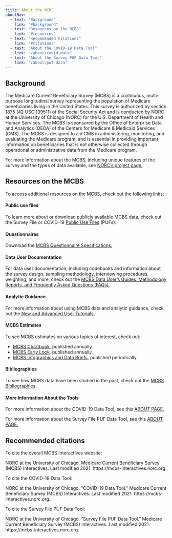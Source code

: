 ```yaml
---
title: About the MCBS
aboutNav:
  - text: "Background"
    link: "#background"
  - text: "Resources on the MCBS"
    link: "#resources"
  - text: "Recommended Citations"
    link: "#citations"
  - text: "About the COVID-19 Data Tool"
    link: "/about/covid-data"
  - text: "About the Survey PUF Data Tool"
    link: "/about/puf-data"
---
```


<section id='background'>
  <h2>Background</h2>
  <p>The Medicare Current Beneficiary Survey (MCBS) is a continuous, multi-purpose longitudinal survey representing the population of Medicare beneficiaries living in the United States. This survey is authorized by section 1875 (42 USC 139511) of the Social Security Act and is conducted by NORC at the University of Chicago (NORC) for the U.S. Department of Health and Human Services. The MCBS is sponsored by the Office of Enterprise Data and Analytics (OEDA) of the Centers for Medicare & Medicaid Services (CMS). The MCBS is designed to aid CMS in administering, monitoring, and evaluating the Medicare program, and is essential in providing important information on beneficiaries that is not otherwise collected through operational or administrative data from the Medicare program.</p>
  <p>For more information about the MCBS, including unique features of the survey and the types of data available, see <a href='https://www.norc.org/Research/Projects/Pages/the-medicare-current-beneficiary-survey-.aspx'>NORC’s project page.</a></p>
</section>
<section id='resources'>
  <h2>Resources on the MCBS</h2>
  <p>To access additional resources on the MCBS, check out the following links:</p>
  <div class='about__indent'>
    <h4>Public use files</h4>
    <p>To learn more about or download publicly available MCBS data, check out the Survey File or COVID-19 <a href='https://www.cms.gov/Research-Statistics-Data-and-Systems/Downloadable-Public-Use-Files/MCBS-Public-Use-File'>Public Use Files</a> (PUFs).</p>
  </div>
  <div class='about__indent'>
    <h4>Questionnaires</h4>
    <p>Download the <a href='https://www.cms.gov/Research-Statistics-Data-and-Systems/Research/MCBS/Questionnaires'>MCBS Questionnaire Specifications.</a></p>
  </div>
  <div class='about__indent'>
    <h4>Data User Documentation</h4>
    <p>For data user documentation, including codebooks and information about the survey design, sampling methodology, interviewing procedures, weighting, and more, check out the <a href='https://www.cms.gov/Research-Statistics-Data-and-Systems/Research/MCBS/Codebooks'>MCBS Data User’s Guides, Methodology Reports, and Frequently Asked Questions (FAQs).</a></p>
  </div>
  <div class='about__indent'>
    <h4>Analytic Guidance</h4>
    <p>For more information about using MCBS data and analytic guidance, check out the <a href='https://www.cms.gov/Research-Statistics-Data-and-Systems/Research/MCBS/Data-Briefs'>New and Advanced User Tutorials.</a></p>
  </div>
  <div class='about__indent'>
    <h4>MCBS Estimates</h4>
    <p>To see MCBS estimates on various topics of interest, check out:</p>
    <ul>
      <li><a href='https://www.cms.gov/Research-Statistics-Data-and-Systems/Research/MCBS/Data-Tables'>MCBS Chartbook</a>, published annually.</li>
      <li><a href='https://www.cms.gov/Research-Statistics-Data-and-Systems/Research/MCBS/Data-Briefs'>MCBS Early Look</a>, published annually.</li>
      <li><a href='https://www.cms.gov/Research-Statistics-Data-and-Systems/Research/MCBS/Data-Briefs'>MCBS Infographics and Data Briefs</a>, published periodically.</li>
    </ul>
  </div>
  <div class='about__indent'>
    <h4>Bibliographies</h4>
    <p>To see how MCBS data have been studied in the past, check out the <a href='https://www.cms.gov/Research-Statistics-Data-and-Systems/Research/MCBS/Bibliography'>MCBS Bibliographies</a>.</p>
  </div>
  <div class='about__indent'>
    <h4>More Information About the Tools</h4>
    <p>For more information about the COVID-19 Data Tool, see this <a href='/about/covid-data'>ABOUT PAGE.</a></p>
    <p>For more information about the Survey File PUF Data Tool, see this <a href='/about/puf-data'>ABOUT PAGE.</a></p>
  </div>
</section>
<section id='citations'>
  <h2>Recommended citations</h2>
  <p>To cite the overall MCBS Interactives website:</p>
  <div class='about__indent about__indent--citation'>
    <p>NORC at the University of Chicago. Medicare Current Beneficiary Survey (MCBS) Interactives. Last modified 2021. https://mcbs-interactives.norc.org.</p>
  </div>
  <p>To cite the COVID-19 Data Tool:</p>
  <div class='about__indent about__indent--citation'>
    <p>NORC at the University of Chicago. “COVID-19 Data Tool.” Medicare Current Beneficiary Survey (MCBS) Interactives. Last modified 2021. https://mcbs-interactives.norc.org.</p>
  </div>
  <p>To cite the Survey File PUF Data Tool:</p>
  <div class='about__indent about__indent--citation'>
    <p>NORC at the University of Chicago. “Survey File PUF Data Tool.” Medicare Current Beneficiary Survey (MCBS) Interactives. Last modified 2021. https://mcbs-interactives.norc.org.</p>
  </div>
</section>
